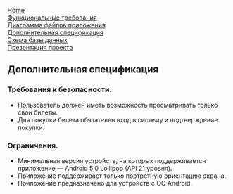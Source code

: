 [Home](../index.md)    
[Функциональные требования](functionalRequirements.md)  
[Диаграмма файлов приложения](filesDiagram.md)  
[Дополнительная спецификация](additionalSpecification.md)   
[Схема базы данных](databaseSchema.md)  
[Презентация проекта](projectPresentation.md)

## Дополнительная спецификация
### Требования к безопасности.
* Пользователь должен иметь возможность просматривать только свои билеты.
* Для покупки билета обязателен вход в систему и подтверждение покупки.
### Ограничения.
* Минимальная версия устройств, на которых поддерживается приложение &mdash; Android  5.0 Lollipop (API 21 уровня).
* Приложение поддерживает только портретную ориентацию экрана.
* Приложение предназначено для устройств с ОС Android.
